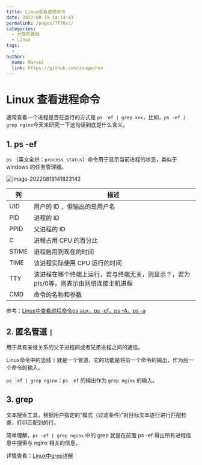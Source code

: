 ```yaml
---
title: Linux查看进程命令
date: 2022-08-19 14:14:43
permalink: /pages/7f76cc/
categories:
  - 计算机基础
  - Linux
tags:
  - 
author: 
  name: Marvel
  link: https://github.com/zouquchen
---
```

# Linux 查看进程命令

通常查看一个进程是否在运行的方式是 `ps -ef | grep xxx`，比如，`ps -ef | grep nginx`今天来研究一下这句话到底是什么含义。

## 1. ps -ef

`ps` （英文全拼：`process status`）命令用于显示当前进程的状态，类似于 windows 的任务管理器。

![image-20220819141823142](https://studynote-images.oss-cn-hangzhou.aliyuncs.com/Linux-ps-ef.png)

| 列    | 描述                                                         |
| ----- | ------------------------------------------------------------ |
| UID   | 用户的 ID ，但输出的是用户名                                 |
| PID   | 进程的 ID                                                    |
| PPID  | 父进程的 ID                                                  |
| C     | 进程占用 CPU 的百分比                                        |
| STIME | 进程启用到现在的时间                                         |
| TIME  | 该进程实际使用 CPU 运行的时间                                |
| TTY   | 该进程在哪个终端上运行，若与终端无关，则显示？，若为pts/0等，则表示由网络连接主机进程 |
| CMD   | 命令的名称和参数                                             |

参考：[Linux中查看进程命令ps aux，ps -ef，ps -A，ps -a](https://blog.csdn.net/qq_36025814/article/details/122232571)

## 2. 匿名管道 `|`

用于具有亲缘关系的父子进程间或者兄弟进程之间的通信。

Linux命令中的竖线 `|` 就是一个管道，它的功能是将前一个命令的输出，作为后一个命令的输入。

`ps -ef | grep nginx`：`ps -ef` 的输出作为 `grep nginx` 的输入。

## 3. grep

文本搜索工具，根据用户指定的“模式（过滤条件)”对目标文本逐行进行匹配检查，打印匹配到的行。

简单理解，`ps -ef | grep nginx` 中的 grep 就是在前面 ps -ef 得出所有进程信息中搜索与 nginx 相关的信息。

详情查看：[Linux中grep详解](https://blog.csdn.net/m0_50370837/article/details/125068528)